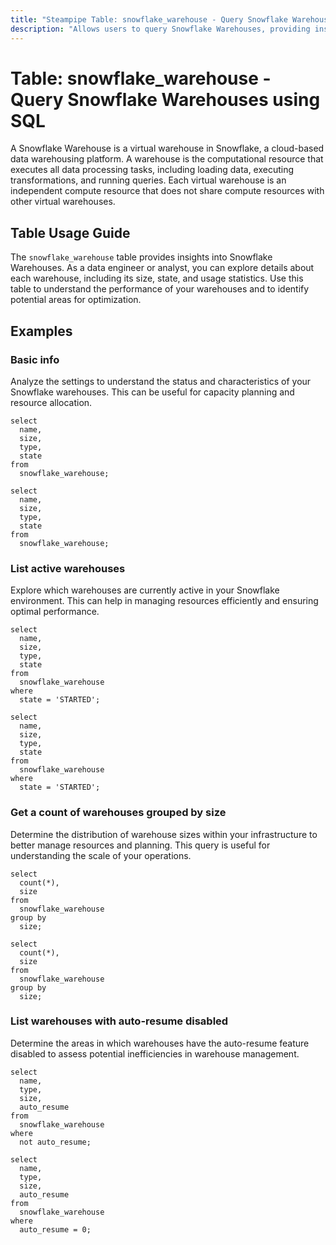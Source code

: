 ```yaml
---
title: "Steampipe Table: snowflake_warehouse - Query Snowflake Warehouses using SQL"
description: "Allows users to query Snowflake Warehouses, providing insights into warehouse configurations and usage statistics."
---
```


# Table: snowflake_warehouse - Query Snowflake Warehouses using SQL

A Snowflake Warehouse is a virtual warehouse in Snowflake, a cloud-based data warehousing platform. A warehouse is the computational resource that executes all data processing tasks, including loading data, executing transformations, and running queries. Each virtual warehouse is an independent compute resource that does not share compute resources with other virtual warehouses.

## Table Usage Guide

The `snowflake_warehouse` table provides insights into Snowflake Warehouses. As a data engineer or analyst, you can explore details about each warehouse, including its size, state, and usage statistics. Use this table to understand the performance of your warehouses and to identify potential areas for optimization.

## Examples

### Basic info
Analyze the settings to understand the status and characteristics of your Snowflake warehouses. This can be useful for capacity planning and resource allocation.

```sql+postgres
select
  name,
  size,
  type,
  state
from
  snowflake_warehouse;
```

```sql+sqlite
select
  name,
  size,
  type,
  state
from
  snowflake_warehouse;
```

### List active warehouses
Explore which warehouses are currently active in your Snowflake environment. This can help in managing resources efficiently and ensuring optimal performance.

```sql+postgres
select
  name,
  size,
  type,
  state
from
  snowflake_warehouse
where
  state = 'STARTED';
```

```sql+sqlite
select
  name,
  size,
  type,
  state
from
  snowflake_warehouse
where
  state = 'STARTED';
```

### Get a count of warehouses grouped by size
Determine the distribution of warehouse sizes within your infrastructure to better manage resources and planning. This query is useful for understanding the scale of your operations.

```sql+postgres
select
  count(*),
  size
from
  snowflake_warehouse
group by
  size;
```

```sql+sqlite
select
  count(*),
  size
from
  snowflake_warehouse
group by
  size;
```

### List warehouses with auto-resume disabled
Determine the areas in which warehouses have the auto-resume feature disabled to assess potential inefficiencies in warehouse management.

```sql+postgres
select
  name,
  type,
  size,
  auto_resume
from
  snowflake_warehouse
where
  not auto_resume;
```

```sql+sqlite
select
  name,
  type,
  size,
  auto_resume
from
  snowflake_warehouse
where
  auto_resume = 0;
```